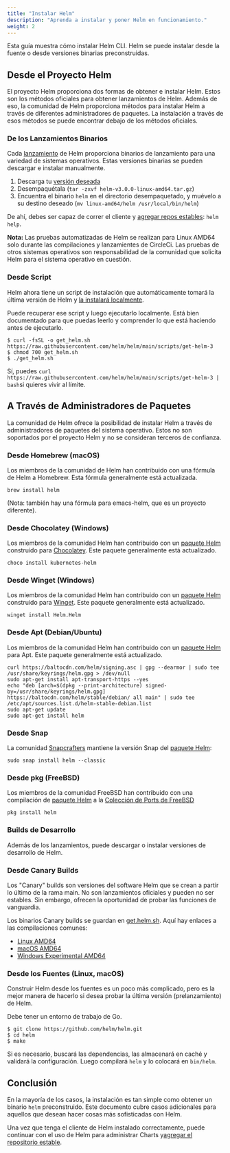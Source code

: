 ```yaml
---
title: "Instalar Helm"
description: "Aprenda a instalar y poner Helm en funcionamiento."
weight: 2
---
```


Esta guía muestra cómo instalar Helm CLI. Helm se puede instalar desde la fuente
o desde versiones binarias preconstruidas.

## Desde el Proyecto Helm

El proyecto Helm proporciona dos formas de obtener e instalar Helm. Estos son los
métodos oficiales para obtener lanzamientos de Helm. Además de eso, la comunidad
de Helm proporciona métodos para instalar Helm a través de diferentes administradores
de paquetes. La instalación a través de esos métodos se puede encontrar debajo
de los métodos oficiales.

### De los Lanzamientos Binarios

Cada [lanzamiento](https://github.com/helm/helm/releases) de Helm proporciona
binarios de lanzamiento para una variedad de sistemas operativos. Estas versiones
binarias se pueden descargar e instalar manualmente.

1. Descarga tu [versión deseada](https://github.com/helm/helm/releases)
2. Desempaquétala (`tar -zxvf helm-v3.0.0-linux-amd64.tar.gz`)
3. Encuentra el binario `helm` en el directorio desempaquetado, y muévelo a su
destino deseado (`mv linux-amd64/helm /usr/local/bin/helm`)

De ahí, debes ser capaz de correr el cliente y
[agregar repos estables](https://helm.sh/docs/intro/quickstart/#initialize-a-helm-chart-repository):
`helm help`.

**Nota:** Las pruebas automatizadas de Helm se realizan para Linux AMD64 solo durante
las compilaciones y lanzamientes de CircleCi. Las pruebas de otros sistemas operativos
son responsabilidad de la comunidad que solicita Helm para el sistema operativo
en cuestión.

### Desde Script

Helm ahora tiene un script de instalación que automáticamente tomará la última versión
de Helm y [la instalará localmente](https://raw.githubusercontent.com/helm/helm/main/scripts/get-helm-3).

Puede recuperar ese script y luego ejecutarlo localmente. Está bien documentado para
que puedas leerlo y comprender lo que está haciendo antes de ejecutarlo.

```console
$ curl -fsSL -o get_helm.sh https://raw.githubusercontent.com/helm/helm/main/scripts/get-helm-3
$ chmod 700 get_helm.sh
$ ./get_helm.sh
```

Sí, puedes `curl https://raw.githubusercontent.com/helm/helm/main/scripts/get-helm-3 | bash`si
quieres vivir al límite.

## A Través de Administradores de Paquetes

La comunidad de Helm ofrece la posibilidad de instalar Helm a través de administradores
de paquetes del sistema operativo. Estos no son soportados por el proyecto Helm y
no se consideran terceros de confianza.

### Desde Homebrew (macOS)

Los miembros de la comunidad de Helm han contribuido con una fórmula de Helm a Homebrew.
Esta fórmula generalmente está actualizada.

```console
brew install helm
```

(Nota: también hay una fórmula para emacs-helm, que es un proyecto diferente).

### Desde Chocolatey (Windows)

Los miembros de la comunidad Helm han contribuido con un
[paquete Helm](https://chocolatey.org/packages/kubernetes-helm) construido para
[Chocolatey](https://chocolatey.org/). Este paquete generalmente está actualizado.

```console
choco install kubernetes-helm
```

### Desde Winget (Windows)

Los miembros de la comunidad Helm han contribuido con un
[paquete Helm](https://github.com/microsoft/winget-pkgs/tree/master/manifests/h/Helm/Helm) construido para
[Winget](https://learn.microsoft.com/en-us/windows/package-manager/). Este paquete generalmente está actualizado.

```console
winget install Helm.Helm
```

### Desde Apt (Debian/Ubuntu)

Los miembros de la comunidad Helm han contribuido con un
[paquete Helm](https://helm.baltorepo.com/stable/debian/) para Apt.
Este paquete generalmente está actualizado.

```console
curl https://baltocdn.com/helm/signing.asc | gpg --dearmor | sudo tee /usr/share/keyrings/helm.gpg > /dev/null
sudo apt-get install apt-transport-https --yes
echo "deb [arch=$(dpkg --print-architecture) signed-by=/usr/share/keyrings/helm.gpg] https://baltocdn.com/helm/stable/debian/ all main" | sudo tee /etc/apt/sources.list.d/helm-stable-debian.list
sudo apt-get update
sudo apt-get install helm
```

### Desde Snap

La comunidad [Snapcrafters](https://github.com/snapcrafters) mantiene la
versión Snap del [paquete Helm](https://snapcraft.io/helm):

```console
sudo snap install helm --classic
```

### Desde pkg (FreeBSD)

Los miembros de la comunidad FreeBSD han contribuido con una compilación de
[paquete Helm](https://www.freshports.org/sysutils/helm) a la
[Colección de Ports de FreeBSD](https://man.freebsd.org/ports)

```console
pkg install helm
```

### Builds de Desarrollo

Además de los lanzamientos, puede descargar o instalar versiones de desarrollo de
Helm.

### Desde Canary Builds

Los "Canary" builds son versiones del software Helm que se crean a partir lo último
de la rama main. No son lanzamientos oficiales y pueden no ser estables. Sin embargo,
ofrecen la oportunidad de probar las funciones de vanguardia.

Los binarios Canary builds se guardan en [get.helm.sh](https://get.helm.sh). Aquí
hay enlaces a las compilaciones comunes:

- [Linux AMD64](https://get.helm.sh/helm-canary-linux-amd64.tar.gz)
- [macOS AMD64](https://get.helm.sh/helm-canary-darwin-amd64.tar.gz)
- [Windows Experimental AMD64](https://get.helm.sh/helm-canary-windows-amd64.zip)

### Desde los Fuentes (Linux, macOS)

Construir Helm desde los fuentes es un poco más complicado, pero es la mejor
manera de hacerlo si desea probar la última versión (prelanzamiento) de Helm.

Debe tener un entorno de trabajo de Go.

```console
$ git clone https://github.com/helm/helm.git
$ cd helm
$ make
```

Si es necesario, buscará las dependencias, las almacenará en caché y validará
la configuración. Luego compilará `helm` y lo colocará en `bin/helm`.

## Conclusión

En la mayoría de los casos, la instalación es tan simple como obtener un binario
`helm` preconstruido. Este documento cubre casos adicionales para aquellos que
desean hacer cosas más sofisticadas con Helm.

Una vez que tenga el cliente de Helm instalado correctamente, puede continuar con
el uso de Helm para administrar Charts y[agregar el repositorio
estable](https://helm.sh/docs/intro/quickstart/#initialize-a-helm-chart-repository).
